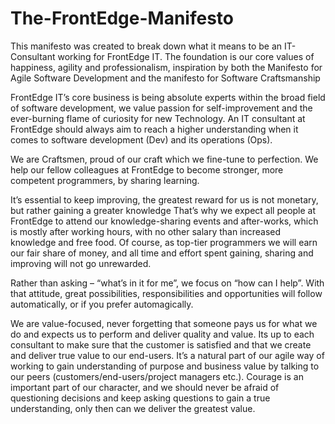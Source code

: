 # The-FrontEdge-Manifesto
This manifesto was created to break down what it means to be an IT-Consultant working for FrontEdge IT. The foundation is our core values of happiness, agility and professionalism, inspiration by both the Manifesto for Agile Software Development and the manifesto for Software Craftsmanship

FrontEdge IT’s core business is being absolute experts within the broad field of software development, we value passion for self-improvement and the ever-burning flame of curiosity for new Technology. An IT consultant at FrontEdge should always aim to reach a higher understanding when it comes to software development (Dev) and its operations (Ops).

We are Craftsmen, proud of our craft which we fine-tune to perfection. We help our fellow colleagues at FrontEdge to become stronger, more competent programmers, by sharing learning.

It’s essential to keep improving, the greatest reward for us is not monetary, but rather gaining a greater knowledge That’s why we expect all people at FrontEdge to attend our knowledge-sharing events and after-works, which is mostly after working hours, with no other salary than increased knowledge and free food. Of course, as top-tier programmers we will earn our fair share of money, and all time and effort spent gaining, sharing and improving will not go unrewarded.

Rather than asking – “what’s in it for me”, we focus on “how can I help”. With that attitude, great possibilities, responsibilities and opportunities will follow automatically, or if you prefer automagically.  

We are value-focused, never forgetting that someone pays us for what we do and expects us to perform and deliver quality and value. Its up to each consultant to make sure that the customer is satisfied and that we create and deliver true value to our end-users. It’s a natural part of our agile way of working to gain understanding of purpose and business value by talking to our peers (customers/end-users/project managers etc.). Courage is an important part of our character, and we should never be afraid of questioning decisions and keep asking questions to gain a true understanding, only then can we deliver the greatest value.
